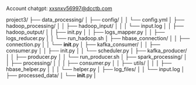 Account chatgpt:
    xxsnxv56997@dcctb.com


project3/
├── data_processing/
│   ├── config/
│   │   └── config.yml
│   ├── hadoop_processing/
│   │   ├── hadoop_input/
│   │   │   └── input.log
│   │   ├── hadoop_output/
│   │   ├── init.py
│   │   ├── logs_mapper.py
│   │   ├── logs_reducer.py
│   │   └── run_hadoop.sh
│   ├── hbase_connection/
│   │   ├── connection.py
│   │   └── __init__.py
│   ├── kafka_consumer/
│   │   ├── consumer.py
│   │   ├── init.py
│   │   └── scheduler.py
│   ├── kafka_producer/
│   │   ├── producer.py
│   │   └── run_producer.sh
│   ├── spark_processing/
│   │   ├── processing/
│   │   │   ├── consumer.py
│   │   ├── utils/
│   │   │   ├── hbase_helper.py
│   │   │   └── helper.py
│   ├── log_files/
│   │   └── input.log
│   ├── processed_data/
│   └── __init__.py
|
